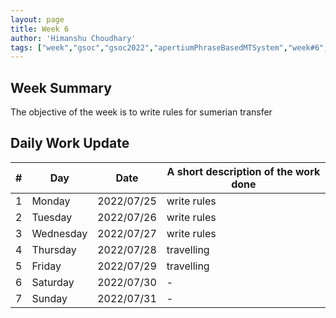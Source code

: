 ```yaml
---
layout: page
title: Week 6
author: 'Himanshu Choudhary'
tags: ["week","gsoc","gsoc2022","apertiumPhraseBasedMTSystem","week#6","eval#1"]
---
```


## Week Summary

The objective of the week is to write rules for sumerian transfer


## Daily Work Update

|\#|Day|Date|A short description of the work done|  
|---	|---	|---	|---	|  
|1   	| Monday 	|   	2022/07/25	| write rules |  
|2   	| Tuesday  	|   2022/07/26	| write rules	|  
|3   	| Wednesday |  2022/07/27 	| write rules  |  
|4   	| Thursday  |   2022/07/28	| travelling  |  
|5   	| Friday  	|   2022/07/29	| travelling |  
|6   	| Saturday  |  2022/07/30	| - |  
|7   	| Sunday  	|   2022/07/31	| - |  
 

